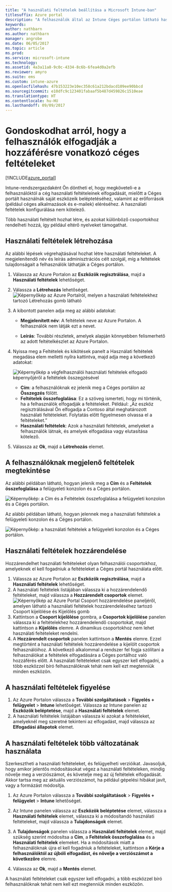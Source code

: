 ```yaml
---
title: "A használati feltételek beállítása a Microsoft Intune-ban"
titlesuffix: Azure portal
description: "A felhasználók által az Intune Céges portálon látható használati feltételek beállítása. "
keywords: 
author: nathbarn
ms.author: nathbarn
manager: angrobe
ms.date: 06/05/2017
ms.topic: article
ms.prod: 
ms.service: microsoft-intune
ms.technology: 
ms.assetid: 4a3a11a8-9c0c-4334-8c6b-6fea4d0a2efb
ms.reviewer: amyro
ms.suite: ems
ms.custom: intune-azure
ms.openlocfilehash: 47b153223e10ec358c61a212bdacd109ee90bbcd
ms.sourcegitcommit: e10dfc9c123401fabaaf5b487d459826c1510eae
ms.translationtype: HT
ms.contentlocale: hu-HU
ms.lasthandoff: 09/09/2017
---
```

# <a name="ensure-users-accept-company-terms-for-access"></a>Gondoskodhat arról, hogy a felhasználók elfogadják a hozzáférésre vonatkozó céges feltételeket

[!INCLUDE[azure_portal](./includes/azure_portal.md)]

Intune-rendszergazdaként Ön döntheti el, hogy megköveteli-e a felhasználóktól a cég használati feltételeinek elfogadását, mielőtt a Céges portált használnák saját eszközeik beléptetéséhez, valamint az erőforrások (például céges alkalmazások és e-mailek) eléréséhez. A használati feltételek konfigurálása nem kötelező.

Több használati feltételt hozhat létre, és azokat különböző csoportokhoz rendelheti hozzá, így például eltérő nyelveket támogathat.

## <a name="create-terms-and-conditions"></a>Használati feltételek létrehozása
Az alábbi lépések végrehajtásával hozhat létre használati feltételeket. A megjelenítendő név és leírás adminisztrációs célt szolgál, míg a feltételek tulajdonságait a felhasználók láthatják a Céges portálon.

1. Válassza az Azure Portalon az **Eszközök regisztrálása**, majd a **Használati feltételek** lehetőséget.
2. Válassza a **Létrehozás** lehetőséget.
![Képernyőkép az Azure Portalról, melyen a használati feltételekhez tartozó Létrehozás gomb látható](media/terms-create-terms.png)
3. A kibontott panelen adja meg az alábbi adatokat:

   - **Megjelenített név**: A feltételek neve az Azure Portalon. A felhasználók nem látják ezt a nevet.

   - **Leírás**: További részletek, amelyek alapján könnyebben felismerhető az adott feltételkészlet az Azure Portalon.

4. Nyissa meg a Feltételek és kikötések panelt a Használati feltételek megadása elem melletti nyílra kattintva, majd adja meg a következő adatokat:

   ![Képernyőkép a végfelhasználói használati feltételek elfogadó képernyőjéről a feltételek összegzésével](./media/terms-summary-create.png)

   - **Cím**: a felhasználóknak ez jelenik meg a Céges portálon az **Összegzés** fölött.
   - **Feltételek összefoglalása**: Ez a szöveg ismerteti, hogy mi történik, ha a felhasználók elfogadják a feltételeket. Például: „Az eszköz regisztrálásával Ön elfogadja a Contoso által meghatározott használati feltételeket. Folytatás előtt figyelmesen olvassa el a feltételeket.”
   - **Használati feltételek**: Azok a használati feltételek, amelyeket a felhasználók látnak, és amelyek elfogadása vagy elutasítása kötelező.

5. Válassza az **Ok**, majd a **Létrehozás** elemet.

## <a name="see-how-terms-are-displayed-to-your-users"></a>A felhasználóknak megjelenő feltételek megtekintése
Az alábbi példában látható, hogyan jelenik meg a **Cím** és a **Feltételek összefoglalása** a felügyeleti konzolon és a Céges portálon.

![Képernyőkép: a Cím és a Feltételek összefoglalása a felügyeleti konzolon és a Céges portálon.](./media/terms-summary-terms.png)

Az alábbi példában látható, hogyan jelennek meg a használati feltételek a felügyeleti konzolon és a Céges portálon.

![Képernyőkép: a használati feltételek a felügyeleti konzolon és a Céges portálon.](./media/terms-properties-terms.png)

## <a name="assign-terms-and-conditions"></a>Használati feltételek hozzárendelése

Hozzárendelhet használati feltételeket olyan felhasználói csoportokhoz, amelyeknek el kell fogadniuk a feltételeket a Céges portál használata előtt.

1. Válassza az Azure Portalon az **Eszközök regisztrálása**, majd a **Használati feltételek** lehetőséget.
2. A használati feltételek listájában válassza ki a hozzárendelendő feltételeket, majd válassza a **Hozzárendelt csoportok** elemet.
![Képernyőkép az Azure Portal Csoport hozzárendelése paneljéről, amelyen látható a használati feltételek hozzárendeléséhez tartozó Csoport kijelölése és Kijelölés gomb](media/terms-assign-groups.png)
3. Kattintson a **Csoport kijelölése** gombra, a **Csoportok kijelölése** panelen válassza ki a feltételekhez hozzárendelendő csoportokat, majd kattintson a **Kijelölés** elemre. A dinamikus csoportokhoz nem lehet használati feltételeket rendelni.
4. A **Hozzárendelt csoportok** panelen kattintson a **Mentés** elemre.  Ezzel megtörtént a használati feltételek hozzárendelése a kijelölt csoportok felhasználóihoz. A következő alkalommal a rendszer fel fogja szólítani a felhasználókat a feltételek elfogadására a Céges portálhoz való hozzáférés előtt. A használati feltételeket csak egyszer kell elfogadni, a több eszközzel bíró felhasználóknak tehát nem kell ezt megtenniük minden eszközön.


## <a name="monitor-terms-and-conditions"></a>A használati feltételek figyelése

1. Az Azure Portalon válassza a **További szolgáltatások** > **Figyelés + felügyelet** > **Intune** lehetőséget. Válassza az Intune panelen az **Eszközök beléptetése**, majd a **Használati feltételek** elemet.
2. A használati feltételek listájában válassza ki azokat a feltételeket, amelyeknél meg szeretné tekinteni az elfogadást, majd válassza az **Elfogadási állapotok** elemet.

## <a name="work-with-multiple-versions-of-terms-and-conditions"></a>A használati feltételek több változatának használata
Szerkesztheti a használati feltételeket, és felügyelheti verzióikat. Javasoljuk, hogy amikor jelentős módosításokat végez a használati feltételeken, mindig növelje meg a verziószámot, és követelje meg az új feltételek elfogadását. Akkor tartsa meg az aktuális verziószámot, ha például gépelési hibákat javít, vagy a formázást módosítja.

1. Az Azure Portalon válassza a **További szolgáltatások** > **Figyelés + felügyelet** > **Intune** lehetőséget.

2. Az Intune panelen válassza az **Eszközök beléptetése** elemet, válassza a **Használati feltételek** elemet, válassza ki a módosítandó használati feltételeket, majd válassza a **Tulajdonságok** elemet.

4. A **Tulajdonságok** panelen válassza a **Használati feltételek** elemet, majd szükség szerint módosítsa a **Cím**, a **Feltételek összefoglalása** és a **Használati feltételek** elemeket. Ha a módosítások miatt a felhasználóknak újra el kell fogadniuk a feltételeket, kattintson a **Kérje a felhasználóktól az újbóli elfogadást, és növelje a verziószámot a következőre** elemre.

4.  Válassza az **Ok**, majd a **Mentés** elemet.

A használati feltételeket csak egyszer kell elfogadni, a több eszközzel bíró felhasználóknak tehát nem kell ezt megtenniük minden eszközön.
